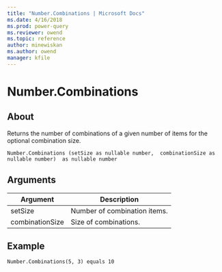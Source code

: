 ```yaml
---
title: "Number.Combinations | Microsoft Docs"
ms.date: 4/16/2018
ms.prod: power-query
ms.reviewer: owend
ms.topic: reference
author: minewiskan
ms.author: owend
manager: kfile
---
```

# Number.Combinations

  
## About  
Returns the number of combinations of a given number of items for the optional combination size.  
  
```  
Number.Combinations (setSize as nullable number,  combinationSize as nullable number)  as nullable number  
```  
  
## Arguments  
  
|Argument|Description|  
|------------|---------------|  
|setSize|Number of combination items.|  
|combinationSize|Size of combinations.|  
  
## Example  
  
```  
Number.Combinations(5, 3) equals 10  
```  
